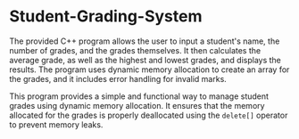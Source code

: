 # Student-Grading-System
The provided C++ program allows the user to input a student's name, the number of grades, and the grades themselves. It then calculates the average grade, as well as the highest and lowest grades, and displays the results. The program uses dynamic memory allocation to create an array for the grades, and it includes error handling for invalid marks.

This program provides a simple and functional way to manage student grades using dynamic memory allocation. It ensures that the memory allocated for the grades is properly deallocated using the `delete[]` operator to prevent memory leaks.

